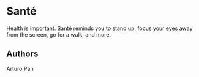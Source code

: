 # Santé
Health is important. Santé reminds you to stand up, focus your eyes away from the screen, go for a walk, and more.
## Authors
Arturo Pan
